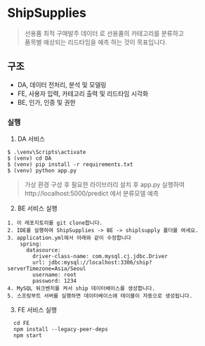 # ShipSupplies
> 선용품 최적 구매발주 데이터 로 선용품의 카테고리를 분류하고
<br> 품목별 예상되는 리드타임을 예측 하는 것이 목표입니다.

## 구조
 - DA, 데이터 전처리, 분석 및 모델링
 - FE, 사용자 입력, 카테고리 출력 및 리드타임 시각화
 - BE, 인가, 인증 및 권한 


### 실행

1. DA 서비스 
```
$ .\venv\Scripts\activate
$ (venv) cd DA
$ (venv) pip install -r requirements.txt
$ (venv) python app.py
```
> 가상 환경 구성 후 필요한 라이브러리 설치 후 app.py 실행하여
http://localhost:5000/predict 에서 분류모델 예측

2. BE 서비스 실행
```
1. 이 레포지토리를 git clone합니다.
2. IDE를 실행하여 ShipSupplies -> BE -> shiplsupply 폴더를 여세요.
3. application.yml에서 아래와 같이 수정합니다
    spring:
      datasource:
        driver-class-name: com.mysql.cj.jdbc.Driver
        url: jdbc:mysql://localhost:3306/ship?serverTimezone=Asia/Seoul
        username: root
        password: 1234
4. MySQL 워크벤치를 켜서 ship 데이터베이스를 생성합니다.
5. 스프링부트 서버를 실행하면 데이터베이스에 테이블이 자동으로 생성됩니다.
```
3. FE 서비스 실행
```
  cd FE
  npm install --legacy-peer-deps
  npm start
```


